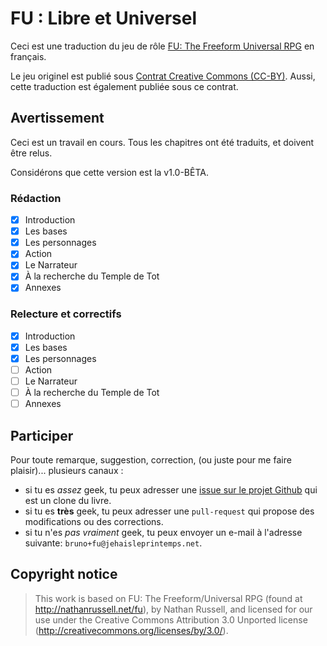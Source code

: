 # FU : Libre et Universel

Ceci est une traduction du jeu de rôle [FU: The Freeform Universal RPG](http://perilplanet.com/fu-rpg/) en français.

Le jeu originel est publié sous [Contrat Creative Commons (CC-BY)](http://creativecommons.org/licenses/by/3.0/). Aussi, cette traduction est également publiée sous ce contrat.

## Avertissement

Ceci est un travail en cours. Tous les chapitres ont été traduits, et doivent
être relus.

Considérons que cette version est la v1.0-BÊTA.

### Rédaction

- [x] Introduction
- [x] Les bases
- [x] Les personnages
- [x] Action
- [x] Le Narrateur
- [x] À la recherche du Temple de Tot
- [x] Annexes

### Relecture et correctifs

- [x] Introduction
- [x] Les bases
- [x] Les personnages
- [ ] Action
- [ ] Le Narrateur
- [ ] À la recherche du Temple de Tot
- [ ] Annexes

## Participer

Pour toute remarque, suggestion, correction, (ou juste pour me faire plaisir)...
plusieurs canaux :

* si tu es *assez* geek, tu peux adresser une
  [issue sur le projet Github](https://github.com/brunobord/fu-rpg-libre-et-universel)
  qui est un clone du livre.
* si tu es **très** geek, tu peux adresser une `pull-request` qui propose des
  modifications ou des corrections.
* si tu n'es *pas vraiment* geek, tu peux envoyer un e-mail à l'adresse suivante:
  `bruno+fu@jehaisleprintemps.net`.

## Copyright notice

> This work is based on FU: The Freeform/Universal RPG (found at http://nathanrussell.net/fu), by Nathan Russell, and licensed for our use under the Creative Commons Attribution 3.0 Unported license (http://creativecommons.org/licenses/by/3.0/).

